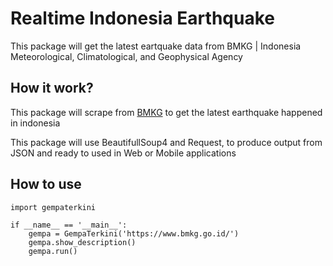 # Realtime Indonesia Earthquake
This package will get the latest eartquake data from BMKG | Indonesia Meteorological, Climatological, and Geophysical Agency

## How it work?
This package will scrape from [BMKG](https://www.bmkg.go.id/) to get the latest earthquake happened in indonesia

This package will use BeautifullSoup4 and Request, to produce output from JSON and ready to used in Web or Mobile applications

## How to use

````
import gempaterkini

if __name__ == '__main__':
    gempa = GempaTerkini('https://www.bmkg.go.id/')
    gempa.show_description()
    gempa.run()
````

